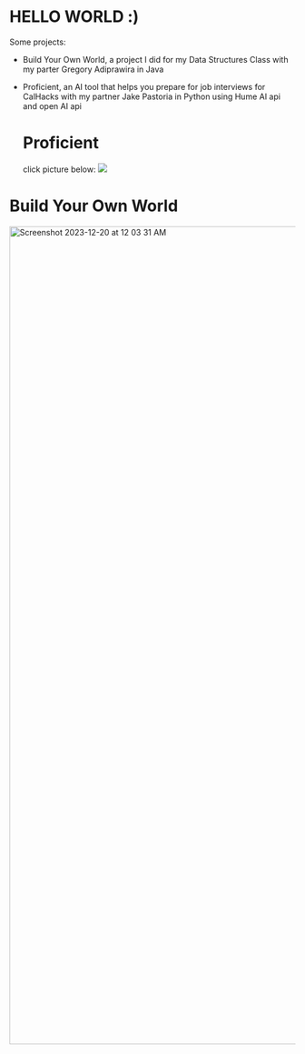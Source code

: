 # HELLO WORLD :)
Some projects:
- Build Your Own World, a project I did for my Data Structures Class with my parter Gregory Adiprawira in Java
- Proficient, an AI tool that helps you prepare for job interviews for CalHacks with my partner Jake Pastoria in Python using Hume AI api and open AI api
  
  # Proficient
  click picture below:
[<img src="https://github.com/ferril-s/Ferril-s-World/assets/52522694/66e7a8a5-29f3-4caf-804c-0f776d50ff16">](https://github.com/ferril-s/calPandasCALHACKS)  
  

 # Build Your Own World
<img width="1439" alt="Screenshot 2023-12-20 at 12 03 31 AM" src="https://github.com/ferril-s/Ferril-s-World/assets/52522694/8298fccb-c6b1-47ee-a6a3-c09d9fbc456a">
